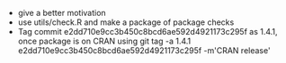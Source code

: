 - give a better motivation
- use utils/check.R and make a package of package checks
- Tag commit e2dd710e9cc3b450c8bcd6ae592d4921173c295f as 1.4.1, once package is on CRAN using
	git tag -a 1.4.1 e2dd710e9cc3b450c8bcd6ae592d4921173c295f -m'CRAN release'
